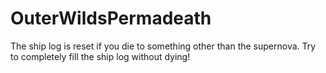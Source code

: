 # OuterWildsPermadeath
The ship log is reset if you die to something other than the supernova. Try to completely fill the ship log without dying!
